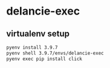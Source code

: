 # delancie-exec

## virtualenv setup

```bash
pyenv install 3.9.7
pyenv shell 3.9.7/envs/delancie-exec
pyenv exec pip install click
```
